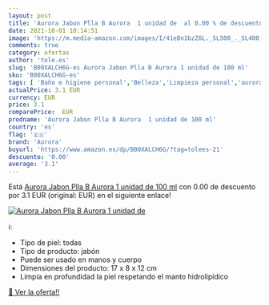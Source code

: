 ```yaml
---
layout: post
title: 'Aurora Jabon Plla B Aurora  1 unidad de  al 0.00 % de descuento'
date: 2021-10-01 10:14:51
image: 'https://m.media-amazon.com/images/I/41eBn1bzZ6L._SL500_._SL400_.jpg'
comments: true
category: ofertas
author: 'tole.es'
slug: 'B00XALCH6G-es Aurora Jabon Plla B Aurora 1 unidad de 100 ml'
sku: 'B00XALCH6G-es'
tags: [ 'Baño e higiene personal','Belleza','Limpieza personal','aurora','jabon', ]
actualPrice: 3.1 EUR
currency: EUR
price: 3.1
comparePrice:  EUR
prodname: 'Aurora Jabon Plla B Aurora  1 unidad de 100 ml'
country: 'es'
flag: '🇪🇸'
brand: 'Aurora'
buyurl: 'https://www.amazon.es/dp/B00XALCH6G/?tag=tolees-21'
descuento: '0.00'
average: '3.1'
---
```


Está [Aurora Jabon Plla B Aurora  1 unidad de 100 ml](https://www.amazon.es/dp/B00XALCH6G/?tag=tolees-21) con 0.00 de descuento por 3.1 EUR (original:  EUR) en el siguiente enlace!

[![Aurora Jabon Plla B Aurora  1 unidad de ](https://m.media-amazon.com/images/I/41eBn1bzZ6L._SL500_._SL400_.jpg)](https://www.amazon.es/dp/B00XALCH6G/?tag=tolees-21)

ℹ️:

- Tipo de piel: todas
- Tipo de producto: jabón
- Puede ser usado en manos y cuerpo
- Dimensiones del producto: 17 x 8 x 12 cm
- Limpia en profundidad la piel respetando el manto hidrolipídico

[🛒 Ver la oferta!!](https://www.amazon.es/dp/B00XALCH6G/?tag=tolees-21)
